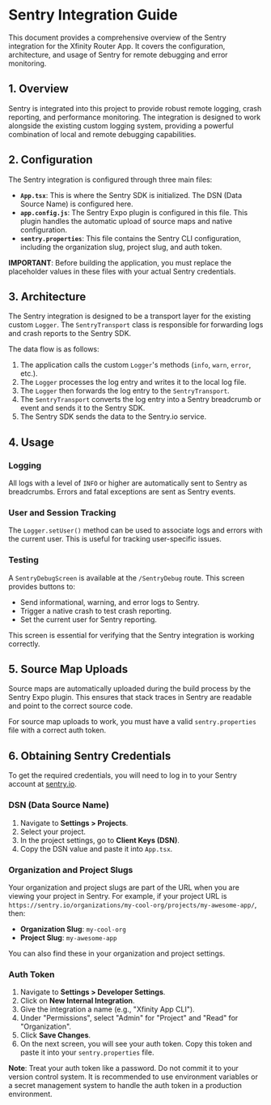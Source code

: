 # Sentry Integration Guide

This document provides a comprehensive overview of the Sentry integration for the Xfinity Router App. It covers the configuration, architecture, and usage of Sentry for remote debugging and error monitoring.

## 1. Overview

Sentry is integrated into this project to provide robust remote logging, crash reporting, and performance monitoring. The integration is designed to work alongside the existing custom logging system, providing a powerful combination of local and remote debugging capabilities.

## 2. Configuration

The Sentry integration is configured through three main files:

- **`App.tsx`**: This is where the Sentry SDK is initialized. The DSN (Data Source Name) is configured here.
- **`app.config.js`**: The Sentry Expo plugin is configured in this file. This plugin handles the automatic upload of source maps and native configuration.
- **`sentry.properties`**: This file contains the Sentry CLI configuration, including the organization slug, project slug, and auth token.

**IMPORTANT**: Before building the application, you must replace the placeholder values in these files with your actual Sentry credentials.

## 3. Architecture

The Sentry integration is designed to be a transport layer for the existing custom `Logger`. The `SentryTransport` class is responsible for forwarding logs and crash reports to the Sentry SDK.

The data flow is as follows:

1.  The application calls the custom `Logger`'s methods (`info`, `warn`, `error`, etc.).
2.  The `Logger` processes the log entry and writes it to the local log file.
3.  The `Logger` then forwards the log entry to the `SentryTransport`.
4.  The `SentryTransport` converts the log entry into a Sentry breadcrumb or event and sends it to the Sentry SDK.
5.  The Sentry SDK sends the data to the Sentry.io service.

## 4. Usage

### Logging

All logs with a level of `INFO` or higher are automatically sent to Sentry as breadcrumbs. Errors and fatal exceptions are sent as Sentry events.

### User and Session Tracking

The `Logger.setUser()` method can be used to associate logs and errors with the current user. This is useful for tracking user-specific issues.

### Testing

A `SentryDebugScreen` is available at the `/SentryDebug` route. This screen provides buttons to:

-   Send informational, warning, and error logs to Sentry.
-   Trigger a native crash to test crash reporting.
-   Set the current user for Sentry reporting.

This screen is essential for verifying that the Sentry integration is working correctly.

## 5. Source Map Uploads

Source maps are automatically uploaded during the build process by the Sentry Expo plugin. This ensures that stack traces in Sentry are readable and point to the correct source code.

For source map uploads to work, you must have a valid `sentry.properties` file with a correct auth token.

## 6. Obtaining Sentry Credentials

To get the required credentials, you will need to log in to your Sentry account at [sentry.io](https://sentry.io).

### DSN (Data Source Name)

1.  Navigate to **Settings > Projects**.
2.  Select your project.
3.  In the project settings, go to **Client Keys (DSN)**.
4.  Copy the DSN value and paste it into `App.tsx`.

### Organization and Project Slugs

Your organization and project slugs are part of the URL when you are viewing your project in Sentry. For example, if your project URL is `https://sentry.io/organizations/my-cool-org/projects/my-awesome-app/`, then:

-   **Organization Slug**: `my-cool-org`
-   **Project Slug**: `my-awesome-app`

You can also find these in your organization and project settings.

### Auth Token

1.  Navigate to **Settings > Developer Settings**.
2.  Click on **New Internal Integration**.
3.  Give the integration a name (e.g., "Xfinity App CLI").
4.  Under "Permissions", select "Admin" for "Project" and "Read" for "Organization".
5.  Click **Save Changes**.
6.  On the next screen, you will see your auth token. Copy this token and paste it into your `sentry.properties` file.

**Note**: Treat your auth token like a password. Do not commit it to your version control system. It is recommended to use environment variables or a secret management system to handle the auth token in a production environment.